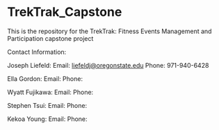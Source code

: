 # TrekTrak_Capstone
This is the repository for the TrekTrak: Fitness Events Management and Participation capstone project

Contact Information:

Joseph Liefeld:
  Email: liefeldj@oregonstate.edu
  Phone: 971-940-6428

Ella Gordon:
  Email: 
  Phone: 

Wyatt Fujikawa:
  Email: 
  Phone: 

Stephen Tsui:
  Email: 
  Phone: 

Kekoa Young:
  Email: 
  Phone: 
